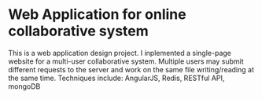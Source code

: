 # Web Application for online collaborative system
This is a web application design project. I inplemented a single-page website for a multi-user collaborative system. Multiple users may submit different requests to the server and work on the same file writing/reading at the same time.
Techniques include: AngularJS, Redis, RESTful API, mongoDB
